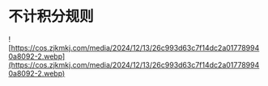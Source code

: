 # 不计积分规则

![https://cos.zjkmkj.com/media/2024/12/13/26c993d63c7f14dc2a017789940a8092-2.webp](https://cos.zjkmkj.com/media/2024/12/13/26c993d63c7f14dc2a017789940a8092-2.webp)
